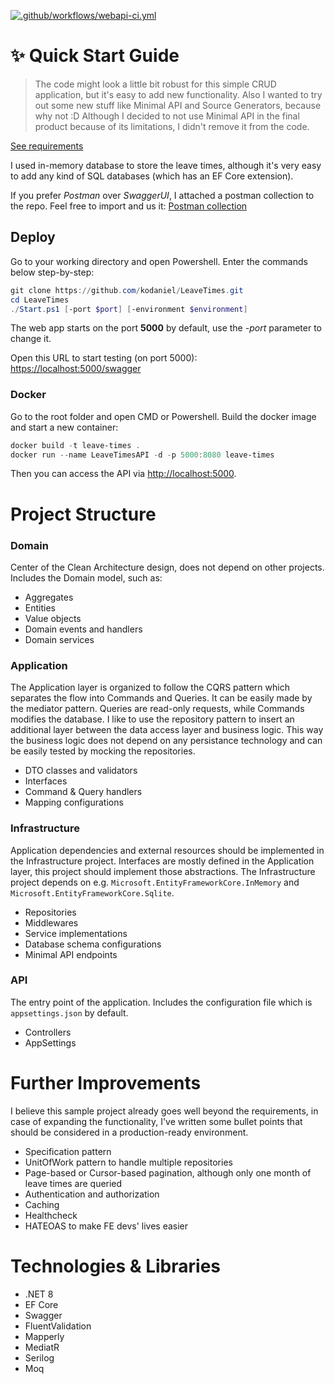 ﻿[![.github/workflows/webapi-ci.yml](https://github.com/kodaniel/LeaveTimes/actions/workflows/webapi-ci.yml/badge.svg?branch=master)](https://github.com/kodaniel/LeaveTimes/actions/workflows/webapi-ci.yml)

# ✨ Quick Start Guide
> The code might look a little bit robust for this simple CRUD application, but it's easy to add new functionality.
Also I wanted to try out some new stuff like Minimal API and Source Generators, because why not :D 
Although I decided to not use Minimal API in the final product because of its limitations, I didn't remove it from the code.

[See requirements](Requirements.md)

I used in-memory database to store the leave times, although it's very easy to add any kind of SQL databases (which has an EF Core extension).

If you prefer *Postman* over *SwaggerUI*, I attached a postman collection to the repo. Feel free to import and us it:
[Postman collection](LeaveTimes-API-Reference.postman_collection.json)

## Deploy
Go to your working directory and open Powershell. Enter the commands below step-by-step:

```powershell
git clone https://github.com/kodaniel/LeaveTimes.git
cd LeaveTimes
./Start.ps1 [-port $port] [-environment $environment]
```

The web app starts on the port **5000** by default, use the *-port* parameter to change it.

Open this URL to start testing (on port 5000):
[https://localhost:5000/swagger](https://localhost:5000/swagger)

### Docker
Go to the root folder and open CMD or Powershell. Build the docker image and start a new container:

```powershell
docker build -t leave-times .
docker run --name LeaveTimesAPI -d -p 5000:8080 leave-times
```

Then you can access the API via [http://localhost:5000](http://localhost:5000).

# Project Structure
### Domain
Center of the Clean Architecture design, does not depend on other projects. Includes the Domain model, such as: 
- Aggregates
- Entities
- Value objects
- Domain events and handlers
- Domain services

### Application
The Application layer is organized to follow the CQRS pattern which separates the flow into Commands and Queries. 
It can be easily made by the mediator pattern. Queries are read-only requests, while Commands modifies the database.
I like to use the repository pattern to insert an additional layer between the data access layer and business logic.
This way the business logic does not depend on any persistance technology and can be easily tested by mocking the repositories.

- DTO classes and validators
- Interfaces
- Command & Query handlers
- Mapping configurations

### Infrastructure
Application dependencies and external resources should be implemented in the Infrastructure project.
Interfaces are mostly defined in the Application layer, this project should implement those abstractions.
The Infrastructure project depends on e.g. ```Microsoft.EntityFrameworkCore.InMemory``` and ```Microsoft.EntityFrameworkCore.Sqlite```.

- Repositories
- Middlewares
- Service implementations
- Database schema configurations
- Minimal API endpoints

### API
The entry point of the application. Includes the configuration file which is ```appsettings.json``` by default.

- Controllers
- AppSettings

# Further Improvements
I believe this sample project already goes well beyond the requirements, in case of expanding the functionality,
I've written some bullet points that should be considered in a production-ready environment.

- Specification pattern
- UnitOfWork pattern to handle multiple repositories
- Page-based or Cursor-based pagination, although only one month of leave times are queried
- Authentication and authorization
- Caching
- Healthcheck
- HATEOAS to make FE devs' lives easier

# Technologies & Libraries
- .NET 8
- EF Core
- Swagger
- FluentValidation
- Mapperly
- MediatR
- Serilog
- Moq

